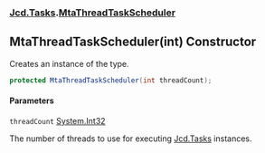 ### [Jcd.Tasks](Jcd.Tasks.md 'Jcd.Tasks').[MtaThreadTaskScheduler](Jcd.Tasks.MtaThreadTaskScheduler.md 'Jcd.Tasks.MtaThreadTaskScheduler')

## MtaThreadTaskScheduler(int) Constructor

Creates an instance of the type.

```csharp
protected MtaThreadTaskScheduler(int threadCount);
```
#### Parameters

<a name='Jcd.Tasks.MtaThreadTaskScheduler.MtaThreadTaskScheduler(int).threadCount'></a>

`threadCount` [System.Int32](https://docs.microsoft.com/en-us/dotnet/api/System.Int32 'System.Int32')

The number of threads to use for executing [Jcd.Tasks](Jcd.Tasks.md 'Jcd.Tasks') instances.
